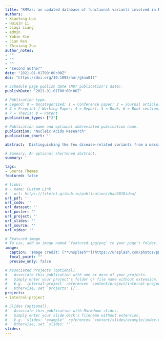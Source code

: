 ```yaml
---
title: "RMVar: an updated database of functional variants involved in RNA modifications"
authors:
- Xiaotong Luo
- Huiqin Li
- Jiaqi Liang
- admin
- Yubin Xie
- Jian Ren
- Zhixiang Zuo
author_notes:
- ""
- ""
- ""
- "second author"
date: "2021-01-01T00:00:00Z"
doi: "https://doi.org/10.1093/nar/gkaa811"

# Schedule page publish date (NOT publication's date).
publishDate: "2021-01-01T00:00:00Z"

# Publication type.
# Legend: 0 = Uncategorized; 1 = Conference paper; 2 = Journal article;
# 3 = Preprint / Working Paper; 4 = Report; 5 = Book; 6 = Book section;
# 7 = Thesis; 8 = Patent
publication_types: ["2"]

# Publication name and optional abbreviated publication name.
publication: "Nucleic Acids Research"
publication_short: ''

abstract: 'Distinguishing the few disease-related variants from a massive number of passenger variants is a major challenge. Variants affecting RNA modifications that play critical roles in many aspects of RNA metabolism have recently been linked to many human diseases, such as cancers. Evaluating the effect of genetic variants on RNA modifications will provide a new perspective for understanding the pathogenic mechanism of human diseases. Previously, we developed a database called ‘m6AVar’ to host variants associated with m6A, one of the most prevalent RNA modifications in eukaryotes. To host all RNA modification (RM)-associated variants, here we present an updated version of m6AVar renamed RMVar (http://rmvar.renlab.org). In this update, RMVar contains 1 678 126 RM-associated variants for 9 kinds of RNA modifications, namely m6A, m6Am, m1A, pseudouridine, m5C, m5U, 2′-O-Me, A-to-I and m7G, at three confidence levels. Moreover, RBP binding regions, miRNA targets, splicing events and circRNAs were integrated to assist investigations of the effects of RM-associated variants on posttranscriptional regulation. In addition, disease-related information was integrated from ClinVar and other genome-wide association studies (GWAS) to investigate the relationship between RM-associated variants and diseases. We expect that RMVar may boost further functional studies on genetic variants affecting RNA modifications.'

# Summary. An optional shortened abstract.
summary: ''

tags:
- Source Themes
featured: false

# links:
# - name: Custom Link
#   url: https://likelet.github.io/publication/zhao2018idea/
url_pdf: ''
url_code: ''
url_dataset: ''
url_poster: ''
url_project: ''
url_slides: ''
url_source: ''
url_video: ''

# Featured image
# To use, add an image named `featured.jpg/png` to your page's folder. 
image:
  caption: 'Image credit: [**Unsplash**](https://unsplash.com/photos/pLCdAaMFLTE)'
  focal_point: ""
  preview_only: false

# Associated Projects (optional).
#   Associate this publication with one or more of your projects.
#   Simply enter your project's folder or file name without extension.
#   E.g. `internal-project` references `content/project/internal-project/index.md`.
#   Otherwise, set `projects: []`.
projects:
- internal-project

# Slides (optional).
#   Associate this publication with Markdown slides.
#   Simply enter your slide deck's filename without extension.
#   E.g. `slides: "example"` references `content/slides/example/index.md`.
#   Otherwise, set `slides: ""`.
slides:
---
```

